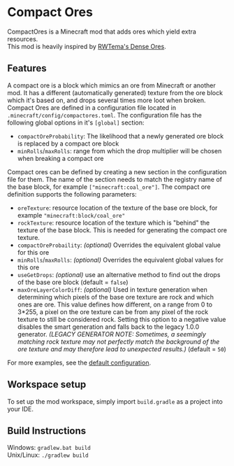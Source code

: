 # Compact Ores
CompactOres is a Minecraft mod that adds ores which yield extra resources.  
This mod is heavily inspired by [RWTema's Dense Ores](https://www.curseforge.com/minecraft/mc-mods/dense-ores).
## Features
A compact ore is a block which mimics an ore from Minecraft or another mod. It has a different (automatically generated) texture from the ore block which it's based on, and drops several times more loot when broken.  
Compact Ores are defined in a configuration file located in `.minecraft/config/compactores.toml`. The configuration file has the following global options in it's `[global]` section:
 * `compactOreProbability`: The likelihood that a newly generated ore block is replaced by a compact ore block
 * `minRolls`/`maxRolls`: range from which the drop multiplier will be chosen when breaking a compact ore


Compact ores can be defined by creating a new section in the configuration file for them. The name of the section needs to match the registry name of the base block, for example `["minecraft:coal_ore"]`. The compact ore definition supports the following parameters:
 * `oreTexture`: resource location of the texture of the base ore block, for example `"minecraft:block/coal_ore"`
 * `rockTexture`: resource location of the texture which is "behind" the texture of the base block. This is needed for generating the compact ore texture.
 * `compactOreProbaility`: _(optional)_ Overrides the equivalent global value for this ore
 * `minRolls`/`maxRolls`: _(optional)_ Overrides the equivalent global values for this ore
 * `useGetDrops`: _(optional)_ use an alternative method to find out the drops of the base ore block (default = `false`)
 * `maxOreLayerColorDiff`: _(optional)_ Used in texture generation when determining which pixels of the base ore texture are rock and which ones are ore. This value defines how different, on a range from 0 to 3*255, a pixel on the ore texture can be from any pixel of the rock texture to still be considered rock. Setting this option to a negative value disables the smart generation and falls back to the legacy 1.0.0 generator. _(LEGACY GENERATOR NOTE: Sometimes, a seemingly matching rock texture may not perfectly match the background of the ore texture and may therefore lead to unexpected results.)_ (default = `50`)

For more examples, see the [default configuration](src/main/resources/assets/compactores/default_config.toml).

## Workspace setup
To set up the mod workspace, simply import `build.gradle` as a project into your IDE.
## Build Instructions
Windows: `gradlew.bat build`  
Unix/Linux: `./gradlew build`
